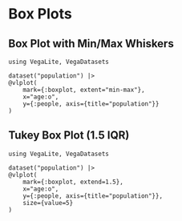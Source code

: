 # Box Plots

## Box Plot with Min/Max Whiskers

```@example
using VegaLite, VegaDatasets

dataset("population") |>
@vlplot(
    mark={:boxplot, extent="min-max"},
    x="age:o",
    y={:people, axis={title="population"}}
)
```

## Tukey Box Plot (1.5 IQR)

```@example
using VegaLite, VegaDatasets

dataset("population") |>
@vlplot(
    mark={:boxplot, extend=1.5},
    x="age:o",
    y={:people, axis={title="population"}},
    size={value=5}
)
```
